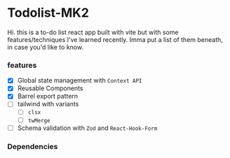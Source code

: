 # Todolist-MK2

Hi. this is a to-do list react app built with vite but with some features/techniques I've learned recently. Imma put a list of them beneath, in case you'd like to know.

### features

- [x] Global state management with `Context API`
- [x] Reusable Components
- [x] Barrel export pattern
- [ ] tailwind with variants
  - [ ] `clsx`
  - [ ] `twMerge`
- [ ] Schema validation with `Zod` and `React-Hook-Form`

### Dependencies
